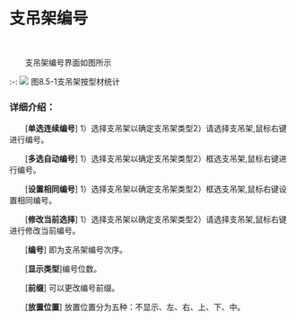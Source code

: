 # 支吊架编号
<br/>

&emsp;&emsp;支吊架编号界面如图所示


:-: ![](images/508.png)
图8.5\-1支吊架按型材统计

### 详细介绍：

&emsp;&emsp;\[**单选连续编号**\] 1）选择支吊架以确定支吊架类型2）请选择支吊架,鼠标右键进行编号。     

&emsp;&emsp;\[**多选自动编号**\] 1）选择支吊架以确定支吊架类型2）框选支吊架,鼠标右键进行编号。     

&emsp;&emsp;\[**设置相同编号**\] 1）选择支吊架以确定支吊架类型2）框选支吊架,鼠标右键设置相同编号。    

&emsp;&emsp;\[**修改当前选择**\] 1）选择支吊架以确定支吊架类型2）请选择支吊架,鼠标右键进行修改当前编号。

&emsp;&emsp;\[**编号**\] 即为支吊架编号次序。

&emsp;&emsp;\[**显示类型**\]编号位数。

&emsp;&emsp;\[**前缀**\] 可以更改编号前缀。

&emsp;&emsp;\[**放置位置**\] 放置位置分为五种：不显示、左、右、上、下、中。